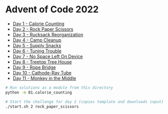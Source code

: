 # Advent of Code 2022

- [Day 1 - Calorie Counting](./01/calorie_counting.py)
- [Day 2 - Rock Paper Scissors](./02/rock_paper_scissors.py)
- [Day 3 - Rucksack Reorganization](./03/rucksack.py)
- [Day 4 - Camp Cleanup](./04/camp_cleanup.py)
- [Day 5 - Supply Snacks](./05/supply_snacks.py)
- [Day 6 - Tuning Trouble](./06/tuning_trouble.py)
- [Day 7 - No Space Left On Device](./07/no_space.py)
- [Day 8 - Treetop Tree House](./08/treetop_tree_house.py)
- [Day 9 - Rope Bridge](./09/rope_bridge.py)
- [Day 10 - Cathode-Ray Tube](./10/cathode_ray_tube.py)
- [Day 11 - Monkey in the Middle](./11/monkey_in_the_middle.py)

```bash
# Run solutions as a module from this directory
python -m 01.calorie_counting
```

```bash
# Start the challenge for day 2 (copies template and downloads input)
./start.sh 2 rock_paper_scissors
```
